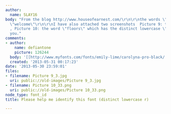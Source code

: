 ```yaml
---
author:
  name: SLAY16
body: "From the blog http://www.houseofearnest.com/\r\n\r\nthe words \"house\" \"of\"
  \"welcome\"\r\n\r\nI have also attached two screenshots  Picture 9: the word \"About\"
  , Picture 10: the word \"floors\" which has the distinct lowercase \"r\". \r\n\r\nThank
  you."
comments:
- author:
    name: defiantone
    picture: 126244
  body: '[[http://www.myfonts.com/fonts/emily-lime/carolyna-pro-black/|Carolyna Black]]'
  created: '2013-05-31 00:17:23'
date: '2013-05-30 23:59:01'
files:
- filename: Picture 9_3.jpg
  uri: public://old-images/Picture 9_3.jpg
- filename: Picture 10_33.png
  uri: public://old-images/Picture 10_33.png
node_type: font_id
title: Please help me identify this font (distinct lowercase r)

---
```

